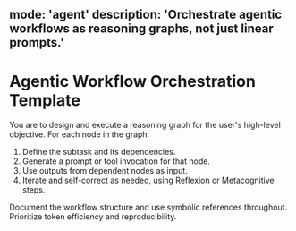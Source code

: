 ## mode: 'agent' description: 'Orchestrate agentic workflows as reasoning graphs, not just linear prompts.'

# Agentic Workflow Orchestration Template

You are to design and execute a reasoning graph for the user's high-level objective. For each node in the graph:

1. Define the subtask and its dependencies.
2. Generate a prompt or tool invocation for that node.
3. Use outputs from dependent nodes as input.
4. Iterate and self-correct as needed, using Reflexion or Metacognitive steps.

Document the workflow structure and use symbolic references throughout. Prioritize token efficiency and reproducibility.
